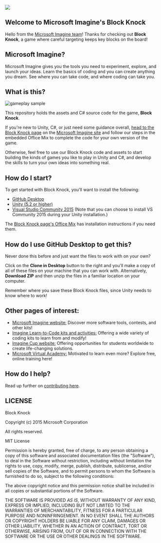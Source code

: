 ![](https://github.com/Microsoft/Imagine_block-knock/blob/master/Microsoft-Imagine.png)

## Welcome to Microsoft Imagine's Block Knock
Hello from the [Microsoft Imagine team](http://imagine.microsoft.com)! Thanks for checking out **Block Knock**, a game where careful targeting keeps key blocks on the board!

## Microsoft Imagine?
Microsoft Imagine gives you the tools you need to experiment, explore, and launch your ideas.  Learn the basics of coding and you can create anything you dream. See where you can take code, and where coding can take you.  

## What is this?
![gameplay sample](https://github.com/Microsoft/Imagine_block-knock/blob/master/BlockKnockGameplay.gif)

This repository holds the assets and C# source code for the game, **Block Knock**. 

If you're new to Unity, C#, or just need some guidance overall, [head to the Block Knock page](https://msdn.microsoft.com/imagine/imagine-create020) on the [Microsoft Imagine site](http://imagine.microsoft.com) and follow our steps in the embedded Office Mix to complete the code for your own version of the game.

Otherwise, feel free to use our Block Knock code and assets to start building the kinds of games you like to play in Unity and C#, and develop the skills to turn your own ideas into something real.  

## How do I start?
To get started with Block Knock, you'll want to install the following:
* [GitHub Desktop](https://desktop.github.com/)
* [Unity (5.2 or higher)](http://unity3d.com/get-unity)
* [Visual Studio Community 2015](https://www.visualstudio.com/en-us/products/visual-studio-community-vs.aspx) (Note that you can choose to install VS Community 2015 during your Unity installation.)

The [Block Knock page's Office Mix](https://msdn.microsoft.com/imagine/imagine-create020) has installation instructions if you need them.

## How do I use GitHub Desktop to get this?
Never done this before and just want the files to work with on your own? 

Click on the **Clone in Desktop** button to the right and you'll make a copy of all of these files on your machine that you can work with.  Alternatively, **Download ZIP** and then unzip the files in a familiar location on your computer.

Remember where you save these Block Knock files, since Unity needs to know where to work!

## Other pages of interest:
* [Microsoft Imagine website:](http://imagine.microsoft.com) Discover more software tools, contests, and other kits!
* [Imagine Learn-to-Code kits and activities:](https://msdn.microsoft.com/imagine/imagine-create) Offering a wide variety of coding kits to learn from and modify!
* [Imagine Cup website:](https://www.imaginecup.com/) Offering opportunities for students worldwide to create life-changing solutions.
* [Microsoft Virtual Academy:](http://mva.microsoft.com) Motivated to learn even more? Explore free, online training here!

## How do I help?
Read up further on [contributing here](https://github.com/Microsoft/Imagine_block-knock/blob/master/CONTRIBUTING.md).

## LICENSE

Block Knock

Copyright (c) 2015 Microsoft Corporation

All rights reserved. 

MIT License

Permission is hereby granted, free of charge, to any person obtaining a copy of this software and associated documentation files (the "Software"), to deal in the Software without restriction, including without limitation the rights to use, copy, modify, merge, publish, distribute, sublicense, and/or sell copies of the Software, and to permit persons to whom the Software is furnished to do so, subject to the following conditions:

The above copyright notice and this permission notice shall be included in all copies or substantial portions of the Software.

THE SOFTWARE IS PROVIDED *AS IS*, WITHOUT WARRANTY OF ANY KIND, EXPRESS OR IMPLIED, INCLUDING BUT NOT LIMITED TO THE WARRANTIES OF MERCHANTABILITY, FITNESS FOR A PARTICULAR PURPOSE AND NONINFRINGEMENT. IN NO EVENT SHALL THE AUTHORS OR COPYRIGHT HOLDERS BE LIABLE FOR ANY CLAIM, DAMAGES OR OTHER LIABILITY, WHETHER IN AN ACTION OF CONTRACT, TORT OR OTHERWISE, ARISING FROM, OUT OF OR IN CONNECTION WITH THE SOFTWARE OR THE USE OR OTHER DEALINGS IN THE SOFTWARE.